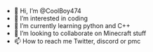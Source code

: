 - 👋 Hi, I’m @CoolBoy474
- 👀 I’m interested in coding
- 🌱 I’m currently learning python and C++
- 💞️ I’m looking to collaborate on Minecraft stuff
- 📫 How to reach me Twitter, discord or pmc

<!---
CoolBoy474/CoolBoy474 is a ✨ special ✨ repository because its `README.md` (this file) appears on your GitHub profile.
You can click the Preview link to take a look at your changes.
--->
